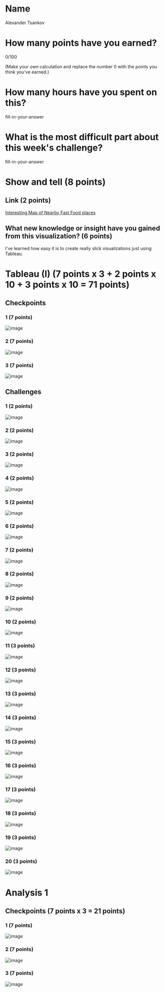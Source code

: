 # Name

Alexander Tsankov

# How many points have you earned?

0/100

(Make your own calculation and replace the number 0 with the points you think you've earned.)

# How many hours have you spent on this?

fill-in-your-answer

# What is the most difficult part about this week's challenge?

fill-in-your-answer

# Show and tell (8 points)

## Link (2 points)

[Interesting Map of Nearby Fast Food places](http://flowingdata.com/2014/06/24/burger-place-geography/)

## What new knowledge or insight have you gained from this visualization? (6 points)

I've learned how easy it is to create really slick visualizations just using Tableau.

# Tableau (I) (7 points x 3 + 2 points x 10 + 3 points x 10 = 71 points)

## Checkpoints

### 1 (7 points)

![image](cp1.png)

### 2 (7 points)

![image](cp2.png)

### 3 (7 points)

![image](cp3.png)

## Challenges

### 1 (2 points)

![image](t1.png)

### 2 (2 points)

![image](t2.png)

### 3 (2 points)

![image](t3.png)

### 4 (2 points)

![image](t4.png)

### 5 (2 points)

![image](t5.png)

### 6 (2 points)

![image](t6.png)

### 7 (2 points)

![image](t7.png)

### 8 (2 points)

![image](t8.png)

### 9 (2 points)

![image](t9.png)

### 10 (2 points)

![image](t10.png)

### 11 (3 points)

![image](t11.png)

### 12 (3 points)

![image](t12.png)

### 13 (3 points)

![image](t13.png)

### 14 (3 points)

![image](t14.png)

### 15 (3 points)

![image](t15.png)

### 16 (3 points)

![image](t16.png)

### 17 (3 points)

![image](t17.png)

### 18 (3 points)

![image](t18.png)

### 19 (3 points)

![image](t18.png)

### 20 (3 points)

![image](t20.png)


# Analysis 1

## Checkpoints (7 points x 3 = 21 points)

### 1 (7 points)

![image](cp2.1.png)

### 2 (7 points)

![image](cp2.2png)

### 3 (7 points)

![image](image.png?raw=true)